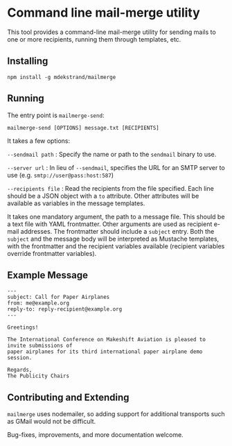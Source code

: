 # Command line mail-merge utility

This tool provides a command-line mail-merge utility for sending mails to one or more
recipients, running them through templates, etc.

## Installing

    npm install -g mdekstrand/mailmerge

## Running

The entry point is `mailmerge-send`:

    mailmerge-send [OPTIONS] message.txt [RECIPIENTS]

It takes a few options:

`--sendmail path`
:   Specify the name or path to the `sendmail` binary to use.

`--server url`
:   In lieu of `--sendmail`, specifies the URL for an SMTP server to use (e.g. `smtp://user@pass:host:587`)

`--recipients file`
:   Read the recipients from the file specified. Each line should be a JSON object with a `to` attribute.
    Other attributes will be available as variables in the message templates.

It takes one mandatory argument, the path to a message file.  This should be a text file with YAML frontmatter.  Other arguments are used as recipient e-mail addresses.  The frontmatter should include a `subject` entry.  Both the `subject` and the message body will be interpreted as Mustache templates, with the frontmatter and the recipient variables available (recipient variables override frontmatter variables).

## Example Message

```
---
subject: Call for Paper Airplanes
from: me@example.org
reply-to: reply-recipient@example.org
---

Greetings!

The International Conference on Makeshift Aviation is pleased to invite submissions of
paper airplanes for its third international paper airplane demo session.

Regards,
The Publicity Chairs
```

## Contributing and Extending

`mailmerge` uses nodemailer, so adding support for additional transports such as GMail would not be difficult.

Bug-fixes, improvements, and more documentation welcome.
